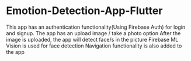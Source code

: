 # Emotion-Detection-App-Flutter
This app has an authentication functionality(Using Firebase Auth) for login and signup.
The app has an upload image / take a photo option
After the image is uploaded, the app will detect face/s in the picture
Firebase ML Vision is used for face detection
Navigation functionality is also added to the app
